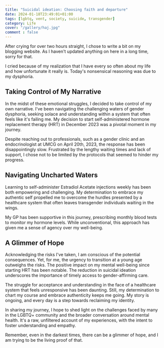 ```yaml
---
title: "Suicidal ideation: Choosing faith and departure"
date: 2024-01-18T23:49:01+01:00
tags: [lgbtq, vent, society, suicide, transgender]
category: Life
cover: "/gallery/haj.jpg"
comment : false
---
```


After crying for over two hours straight, I chose to write a bit on my blogging website. As I haven't updated anything on here in a long time, sorry for that.

I cried because of my realization that I have every so often about my life and how unfortunate it really is. Today's nonsensical reasoning was due to my dysphoria.

## Taking Control of My Narrative

In the midst of these emotional struggles, I decided to take control of my own narrative. I've been navigating the challenging waters of gender dysphoria, seeking solace and understanding within a system that often feels like it's failing me. My decision to start self-administered hormone replacement therapy (HRT) in December 2023 was a pivotal moment in my journey.

Despite reaching out to professionals, such as a gender clinic and an endocrinologist at UMCG on April 20th, 2023, the response has been disappointingly slow. Frustrated by the lengthy waiting times and lack of support, I chose not to be limited by the protocols that seemed to hinder my progress.

## Navigating Uncharted Waters

Learning to self-administer Estradiol Acetate injections weekly has been both empowering and challenging. My determination to embrace my authentic self propelled me to overcome the hurdles presented by a healthcare system that often leaves transgender individuals waiting in the wings.

My GP has been supportive in this journey, prescribing monthly blood tests to monitor my hormone levels. While unconventional, this approach has given me a sense of agency over my well-being.

## A Glimmer of Hope

Acknowledging the risks I've taken, I am conscious of the potential consequences. Yet, for me, the urgency to transition at a young age outweighs the risks. The positive impact on my mental well-being since starting HRT has been notable. The reduction in suicidal ideation underscores the importance of timely access to gender-affirming care.

The struggle for acceptance and understanding in the face of a healthcare system that feels unresponsive has been daunting. Still, my determination to chart my course and embrace authenticity keeps me going. My story is ongoing, and every day is a step towards reclaiming my identity.

In sharing my journey, I hope to shed light on the challenges faced by many in the LGBTQ+ community and the broader conversation around mental health. It's a raw, unfiltered account of my experiences, with the intent to foster understanding and empathy.

Remember, even in the darkest times, there can be a glimmer of hope, and I am trying to be the living proof of that.